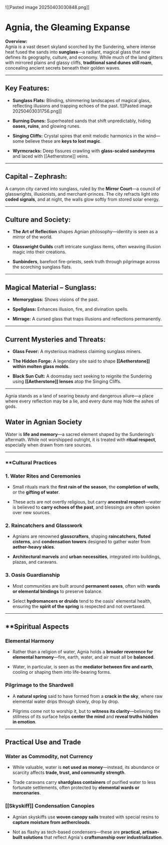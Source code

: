 
![[Pasted image 20250403030848.png]]
# **Agnia, the Gleaming Expanse**

**Overview:**  
Agnia is a vast desert skyland scorched by the Sundering, where intense heat fused the sands into **sunglass**—a radiant, magical glass that now defines its geography, culture, and economy. While much of the land glitters with mirrored plains and glassy cliffs, **traditional sand dunes still roam**, concealing ancient secrets beneath their golden waves.

---

## **Key Features:**

- **Sunglass Flats:** Blinding, shimmering landscapes of magical glass, reflecting illusions and trapping echoes of the past.
    ![[Pasted image 20250403031756.png]]
- **Burning Dunes:** Superheated sands that shift unpredictably, hiding **oases, ruins**, and glowing runes.
    
- **Singing Cliffs:** Crystal spires that emit melodic harmonics in the wind—some believe these are **keys to lost magic**.
    
- **Wyrmcracks:** Deep fissures crawling with **glass-scaled sandwyrms** and laced with [[Aetherstone]] veins.
    

---

## **Capital – Zephrash:**

A canyon city carved into sunglass, ruled by the **Mirror Court**—a council of glasswrights, illusionists, and merchant-princes. The city refracts light into **coded signals**, and at night, the walls glow softly from stored solar energy.

---

## **Culture and Society:**

- **The Art of Reflection** shapes Agnian philosophy—identity is seen as a mirror of the world.
    
- **Glasswright Guilds** craft intricate sunglass items, often weaving illusion magic into their creations.
    
- **Sunbinders**, barefoot fire-priests, seek truth through pilgrimage across the scorching sunglass flats.
    

---

## **Magical Material – Sunglass:**

- **Memoryglass:** Shows visions of the past.
    
- **Spellglass:** Enhances illusion, fire, and divination spells.
    
- **Mirrage:** A cursed glass that traps illusions and reflections permanently.
    

---

## **Current Mysteries and Threats:**

- **Glass Fever:** A mysterious madness claiming sunglass miners.
    
- **The Hidden Forge:** A legendary site said to shape **[[Aetherstone]] within molten glass molds**.
    
- **Black Sun Cult:** A doomsday sect seeking to reignite the Sundering using **[[Aetherstone]] lenses** atop the Singing Cliffs.
    

---

Agnia stands as a land of searing beauty and dangerous allure—a place where every reflection may be a lie, and every dune may hide the ashes of gods.

## Water in Agnian Society

Water is **life and memory**—a sacred element shaped by the Sundering’s aftermath. While not worshipped outright, it is treated with **ritual respect**, especially when drawn from rare sources.

---

### **Cultural Practices

### **1. Water Rites and Ceremonies**

- Small rituals mark the **first rain of the season**, the **completion of wells**, or the **gifting of water**.
    
- These acts are not overtly religious, but carry **ancestral respect**—water is believed to **carry echoes of the past**, and blessings are often spoken over new sources.
    

### **2. Raincatchers and Glasswork**

- Agnians are renowned **glasscrafters**, shaping **raincatchers, fluted cisterns**, and **condensation towers** designed to gather water from **aether-heavy skies**.
    
- **Architectural marvels** and **urban necessities**, integrated into buildings, plazas, and caravans.
    

### **3. Oasis Guardianship**

- Most communities are built around **permanent oases**, often with **wards or elemental bindings** to preserve balance.
    
- Select **hydromancers or druids** tend to the oasis' elemental health, ensuring the **spirit of the spring** is respected and not overtaxed.
    

---

## **Spiritual Aspects

### **Elemental Harmony**

- Rather than a religion of water, Agnia holds a **broader reverence for elemental harmony**—fire, earth, water, and air must all be **balanced**.
    
- Water, in particular, is seen as the **mediator between fire and earth**, cooling or shaping them into life-bearing forms.
    

### **Pilgrimage to the Shardwell**

- A **natural spring** said to have formed from a **crack in the sky**, where raw elemental water drips through slowly, drop by drop.
    
- Pilgrims come not to worship it, but to **witness its clarity**—believing the stillness of its surface helps **center the mind** and **reveal truths hidden in emotion**.
    

---

## **Practical Use and Trade**

### **Water as Commodity, not Currency**

- While valuable, water is **not used as money**—instead, its abundance or scarcity affects **trade, trust, and community strength**.
    
- Trade caravans carry **shardglass containers** of purified water to less fortunate settlements, often protected by **elemental wards or mercenaries**.
    

### **[[Skyskiff]] Condensation Canopies**

- Agnian skyskiffs use **woven canopy sails** treated with special resins to **capture moisture from aetherclouds**.
    
- Not as flashy as tech-based condensers—these are **practical, artisan-built solutions** that reflect Agnia's **craftsmanship over industrialization**.